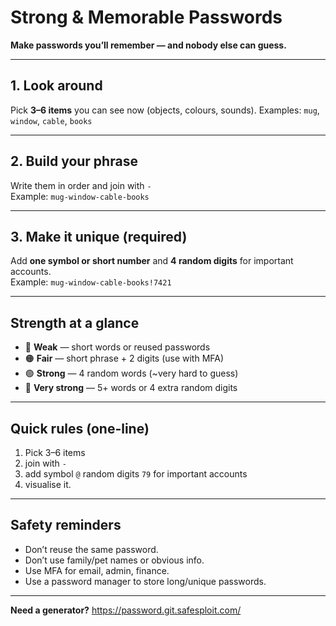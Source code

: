 # Strong & Memorable Passwords
**Make passwords you’ll remember — and nobody else can guess.**

---

## 1. Look around
Pick **3–6 items** you can see now (objects, colours, sounds).
Examples: `mug`, `window`, `cable`, `books`

---

## 2. Build your phrase
Write them in order and join with `-`  
Example: `mug-window-cable-books`

---

## 3. Make it unique (required)
Add **one symbol or short number** and **4 random digits** for important accounts.  
Example: `mug-window-cable-books!7421`

---

## Strength at a glance
- 🔴 **Weak** — short words or reused passwords  
- 🟠 **Fair** — short phrase + 2 digits (use with MFA)  
- 🟢 **Strong** — 4 random words (~very hard to guess)  
- 🔵 **Very strong** — 5+ words or 4 extra random digits

---

## Quick rules (one-line)
1) Pick 3–6 items 
2) join with `-`  
3) add symbol `@` random digits `79` for important accounts
4) visualise it.

---

## Safety reminders
- Don’t reuse the same password.  
- Don’t use family/pet names or obvious info.  
- Use MFA for email, admin, finance.  
- Use a password manager to store long/unique passwords.

---

**Need a generator?** https://password.git.safesploit.com/
